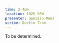 ```yaml
---
time: 2-4pm
location: 1025 SSW
presenter: Gonzalo Mena
scribe: Dustin Tran
---
```


To be determined.